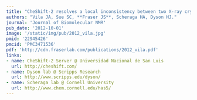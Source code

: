```yaml
---
title: "CheShift-2 resolves a local inconsistency between two X-ray crystal structures"
authors: "Vila JA, Sue SC, **Fraser JS**, Scheraga HA, Dyson HJ."
journal: 'Journal of Biomolecular NMR'
pub_date: '2012-10-01'
image: '/static/img/pub/2012_vila.jpg'
pmid: '22945426'
pmcid: 'PMC3471536'
pdf: 'http://cdn.fraserlab.com/publications/2012_vila.pdf'
links:
- name: CheShift-2 Server @ Universidad Nacional de San Luis
  url: http://cheshift.com/
- name: Dyson lab @ Scripps Research
  url: http://www.scripps.edu/dyson/
- name: Scheraga lab @ Cornell University
  url: http://www.chem.cornell.edu/has5/
---
```

